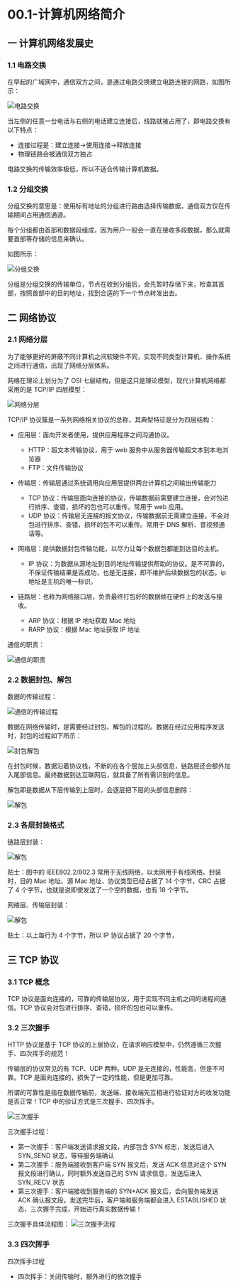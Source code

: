 # 00.1-计算机网络简介

## 一 计算机网络发展史

### 1.1 电路交换

在早起的广域网中，通信双方之间，是通过电路交换建立电路连接的网路，如图所示：

![电路交换](../../images/net/net-00-1.png)

当左侧的任意一台电话与右侧的电话建立连接后，线路就被占用了，即电路交换有以下特点：

- 连接过程是：建立连接->使用连接->释放连接
- 物理链路会被通信双方独占

电路交换的传输效率极低，所以不适合传输计算机数据。

### 1.2 分组交换

分组交换的意思是：使用标有地址的分组进行路由选择传输数据，通信双方仅在传输期间占用通信通道。

每个分组都由首部和数据段组成，因为用户一般会一直在接收多段数据，那么就需要首部等存储的信息来确认。

如图所示：

![分组交换](../../images/net/net-00-2.png)

分组是分组交换的传输单位，节点在收到分组后，会先暂时存储下来，检查其首部，按照首部中的目的地址，找到合适的下一个节点转发出去。

## 二 网络协议

### 2.1 网络分层

为了能够更好的屏蔽不同计算机之间软硬件不同，实现不同类型计算机、操作系统之间进行通信，出现了网络分层体系。

网络在理论上划分为了 OSI 七层结构，但是这只是理论模型，现代计算机网络都采用的是 TCP/IP 四层模型：

![网络分层](../../images/net/net-00-3.png)

TCP/IP 协议簇是一系列网络相关协议的总称，其典型特征是分为四层结构：

- 应用层：面向开发者使用，提供应用程序之间沟通协议。

  - HTTP：超文本传输协议，用于 web 服务中从服务器传输超文本到本地浏览器
  - FTP：文件传输协议

- 传输层：传输层通过系统调用向应用层提供两台计算机之间输出传输能力

  - TCP 协议：传输层面向连接的协议，传输数据前需要建立连接，会对包进行排序、查错，损坏的包也可以重传。常用于 web 应用。
  - UDP 协议：传输层无连接的报文协议，传输数据前无需建立连接，不会对包进行排序、查错，损坏的包不可以重传。常用于 DNS 解析、音视频通话等。

- 网络层：提供数据封包传输功能，以尽力让每个数据包都能到达目的主机。

  - IP 协议：为数据从源地址到目的地址传输提供帮助的协议。是不可靠的，不保证传输结果是否成功，也是无连接，即不维护后续数据包的状态。ip 地址是主机的唯一标识。

- 链路层：也称为网络接口层，负责最终打包好的数据帧在硬件上的发送与接收。

  - ARP 协议：根据 IP 地址获取 Mac 地址
  - RARP 协议：根据 Mac 地址获取 IP 地址

通信的职责：

![通信的职责](../../images/net/net-00-4.png)

### 2.2 数据封包、解包

数据的传输过程：

![通信的传输过程](../../images/net/net-00-5.svg)

数据在网络传输时，是需要经过封包、解包的过程的。数据在经过应用程序发送时，封包的过程如下所示：

![封包解包](../../images/net/net-00-6.png)

在封包时候，数据沿着协议栈，不断的在各个层加上头部信息，链路层还会额外加入尾部信息。最终数据到达互联网后，就具备了所有需识别的信息。

解包即是数据从下层传输到上层时，会逐层把下层的头部信息删除：

![解包](../../images/net/net-00-7.png)

### 2.3 各层封装格式

链路层封装：

![解包](../../images/net/net-00-8.png)

贴士：图中的 IEEE802.2/802.3 常用于无线网络，以太网用于有线网络。封装时，目的 Mac 地址、源 Mac 地址、协议类型已经占据了 14 个字节，CRC 占据了 4 个字节，也就是说即使发送了一个空的数据，也有 18 个字节。

网络层、传输层封装：

![解包](../../images/net/net-00-9.png)

贴士：以上每行为 4 个字节，所以 IP 协议占据了 20 个字节，

## 三 TCP 协议

### 3.1 TCP 概念

TCP 协议是面向连接的，可靠的传输层协议，用于实现不同主机之间的进程间通信。TCP 协议会对包进行排序、查错，损坏的包也可以重传。

### 3.2 三次握手

HTTP 协议是基于 TCP 协议的上层协议，在请求响应模型中，仍然遵循三次握手、四次挥手的规范！

传输层的协议常见的有 TCP、UDP 两种。UDP 是无连接的，性能高，但是不可靠。TCP 是面向连接的，损失了一定的性能，但是更加可靠。

所谓的可靠性是指在数据传输前，发送端、接收端先互相进行验证对方的收发功能是否正常！TCP 中的验证方式是三次握手、四次挥手。

![三次握手](../../images/net/net-03.png)

三次握手过程：

- 第一次握手：客户端发送请求报文段，内部包含 SYN 标志，发送后进入 SYN_SEND 状态，等待服务端确认
- 第二次握手：服务端接收到客户端 SYN 报文后，发送 ACK 信息对这个 SYN 报文段进行确认，同时额外发送自己的 SYN 请求信息，发送后进入 SYN_RECV 状态
- 第三次握手：客户端接收到服务端的 SYN+ACK 报文后，会向服务端发送 ACK 确认报文段，发送完毕后，客户端和服务端都会进入 ESTABLISHED 状态，三次握手完成，开始进行真实数据传输！

三次握手具体流程图：
![三次握手流程](../../images/net/net-04.png)

### 3.3 四次挥手

四次挥手过程

- 四次挥手：关闭传输时，额外进行的依次握手
